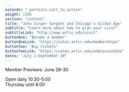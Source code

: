 ```yaml
---
extends: "_partials.call_to_action"
weight: 1300
section: "content"
title: "John Singer Sargent and Chicago's Gilded Age"
subtitle: "Learn more about how to plan your visit"
subtitleLink: "http://www.artic.edu/visit"
buttonOne: "Become a member"
buttonOneLink: "https://sales.artic.edu/memberships"
buttonTwo: "Buy tickets"
buttonTwoLink: "https://sales.artic.edu/admissiondate"
dates: "July 1–September 30"
---
```


Member Previews: June 28–30

Open daily 10:30–5:00  
Thursday until 8:00
